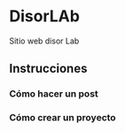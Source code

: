 # DisorLAb
Sitio web disor Lab

## Instrucciones

### Cómo hacer un post

### Cómo crear un proyecto

